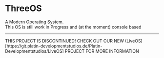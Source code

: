 # ThreeOS
A Modern Operating System.<br />
This OS is still work in Progress and (at the moment) console based <br />
<hr />
THIS PROJECT IS DISCONTINUED! CHECK OUT OUR NEW (LiveOS)[https://git.platin-developmentstudios.de/Platin-Developmentstudios/LiveOS] PROJECT FOR MORE INFORMATION
